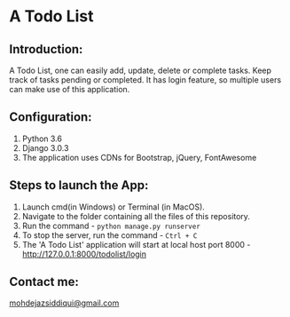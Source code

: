 # A Todo List

Introduction:
-------------
A Todo List, one can easily add, update, delete or complete tasks. Keep track of tasks pending or completed. It has login feature, so multiple users can make use of this application.

Configuration:
--------------
1. Python 3.6
2. Django 3.0.3
3. The application uses CDNs for Bootstrap, jQuery, FontAwesome


Steps to launch the App:
------------------------
1. Launch cmd(in Windows) or Terminal (in MacOS).
2. Navigate to the folder containing all the files of this repository.
3. Run the command - `python manage.py runserver`
4. To stop the server, run the command - `Ctrl + C`
5. The 'A Todo List' application will start at local host port 8000 - http://127.0.0.1:8000/todolist/login


Contact me:
-----------
mohdejazsiddiqui@gmail.com
